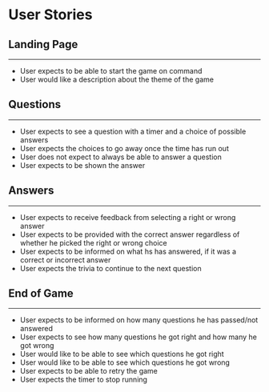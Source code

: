 # User Stories

## Landing Page

---

+ User expects to be able to start the game on command
+ User would like a description about the theme of the game

## Questions

---  

+ User expects to see a question with a timer and a choice of possible answers
+ User expects the choices to go away once the time has run out
+ User does not expect to always be able to answer a question
+ User expects to be shown the answer


## Answers

---

+ User expects to receive feedback from selecting a right or wrong answer
+ User expects to be provided with the correct answer regardless of whether he picked the right or wrong choice
+ User expects to be informed on what hs has answered, if it was a correct or incorrect answer
+ User expects the trivia to continue to the next question

## End of Game

---

+ User expects to be informed on how many questions he has passed/not answered
+ User expects to see how many questions he got right and how many he got wrong
+ User would like to be able to see which questions he got right
+ User would like to be able to see which questions he got wrong
+ User expects to be able to retry the game
+ User expects the timer to stop running